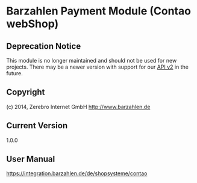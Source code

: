 # Barzahlen Payment Module (Contao webShop)

## Deprecation Notice
This module is no longer maintained and should not be used for new projects. There may be a newer version with support for our [API v2](https://docs.barzahlen.de/api/v2/) in the future.

## Copyright
(c) 2014, Zerebro Internet GmbH
http://www.barzahlen.de

## Current Version
1.0.0

## User Manual
https://integration.barzahlen.de/de/shopsysteme/contao
